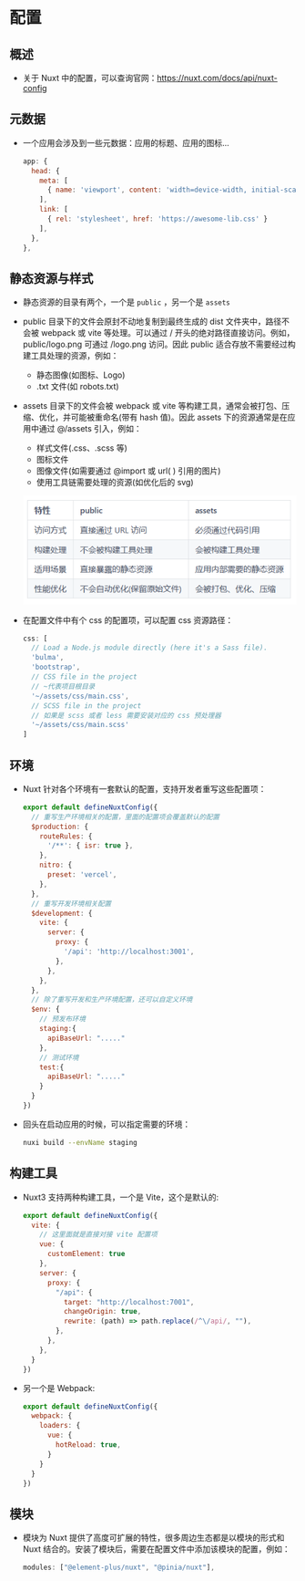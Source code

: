 # 配置

## 概述

+ 关于 Nuxt 中的配置，可以查询官网：https://nuxt.com/docs/api/nuxt-config

## 元数据

+ 一个应用会涉及到一些元数据：应用的标题、应用的图标...

  ```js
  app: {
    head: {
      meta: [
        { name: 'viewport', content: 'width=device-width, initial-scale=1' }
      ],
      link: [
        { rel: 'stylesheet', href: 'https://awesome-lib.css' }
      ],
    },
  },
  ```

## 静态资源与样式

+ 静态资源的目录有两个，一个是 `public` ，另一个是 `assets`

+ public 目录下的文件会原封不动地复制到最终生成的 dist 文件夹中，路径不会被 webpack 或 vite 等处理。可以通过 / 开头的绝对路径直接访问。例如，public/logo.png 可通过 /logo.png 访问。因此 public 适合存放不需要经过构建工具处理的资源，例如：

  + 静态图像(如图标、Logo)
  + .txt 文件(如 robots.txt)

+ assets 目录下的文件会被 webpack 或 vite 等构建工具，通常会被打包、压缩、优化，并可能被重命名(带有 hash 值)。因此 assets 下的资源通常是在应用中通过 @/assets 引入，例如：

  + 样式文件(.css、.scss 等)
  + 图标文件
  + 图像文件(如需要通过 @import 或 url( ) 引用的图片)
  + 使用工具链需要处理的资源(如优化后的 svg)

  ![alt text](images/public与assets对比.png)

+ 在配置文件中有个 css 的配置项，可以配置 css 资源路径：

  ```js
  css: [
    // Load a Node.js module directly (here it's a Sass file).
    'bulma',
    'bootstrap',
    // CSS file in the project
    // ~代表项目根目录
    '~/assets/css/main.css',
    // SCSS file in the project
    // 如果是 scss 或者 less 需要安装对应的 css 预处理器
    '~/assets/css/main.scss'
  ]
  ```

## 环境

+ Nuxt 针对各个环境有一套默认的配置，支持开发者重写这些配置项：

  ```js
  export default defineNuxtConfig({
    // 重写生产环境相关的配置，里面的配置项会覆盖默认的配置
    $production: {
      routeRules: {
        '/**': { isr: true },
      },
      nitro: {
        preset: 'vercel',
      },
    },
    // 重写开发环境相关配置
    $development: {
      vite: {
        server: {
          proxy: {
            '/api': 'http://localhost:3001',
          },
        },
      },
    },
    // 除了重写开发和生产环境配置，还可以自定义环境
    $env: {
      // 预发布环境
      staging:{
        apiBaseUrl: "....."
      },
      // 测试环境
      test:{
        apiBaseUrl: "....."
      }
    }
  })
  ```

+ 回头在启动应用的时候，可以指定需要的环境：

  ```bash
  nuxi build --envName staging
  ```

## 构建工具

+ Nuxt3 支持两种构建工具，一个是 Vite，这个是默认的:

  ```js
  export default defineNuxtConfig({
    vite: {
      // 这里面就是直接对接 vite 配置项
      vue: {
        customElement: true
      },
      server: {
        proxy: {
          "/api": {
            target: "http://localhost:7001",
            changeOrigin: true,
            rewrite: (path) => path.replace(/^\/api/, ""),
          },
        },
      },
    }
  })
  ```

+ 另一个是 Webpack:

  ```js
  export default defineNuxtConfig({
    webpack: {
      loaders: {
        vue: {
          hotReload: true,
        }
      }
    }
  })
  ```

## 模块

+ 模块为 Nuxt 提供了高度可扩展的特性，很多周边生态都是以模块的形式和 Nuxt 结合的。安装了模块后，需要在配置文件中添加该模块的配置，例如：

  ```js
  modules: ["@element-plus/nuxt", "@pinia/nuxt"],
  ```
